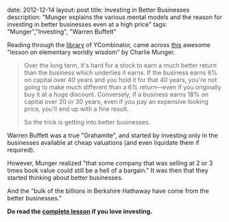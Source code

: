 date: 2012-12-14
layout: post
title: Investing in Better Businesses
description: "Munger explains the various mental models and the reason for investing in better businesses even at a high price"
tags: "Munger","Investing", "Warren Buffett"

Reading through the [library][] of YCombinator, came across [this][essay] awesome "lesson on elementary worldly wisdom" by Charlie Munger.

> Over the long term, it's hard for a stock to earn a much better return than the business which underlies it earns. If the business earns 6% on capital over 40 years and you hold it for that 40 years, you're not going to make much different than a 6% return—even if you originally buy it at a huge discount. Conversely, if a business earns 18% on capital over 20 or 30 years, even if you pay an expensive looking price, you'll end up with a fine result.
> 
> So the trick is getting into better businesses.

Warren Buffett was a true "Grahamite", and started by investing only in the businesses available at cheap valuations (and even liquidate them if required).

However, Munger realized "that some company that was selling at 2 or 3 times book value could still be a hell of a bargain." It was then that they started thinking about better businesses.

And the "bulk of the billions in Berkshire Hathaway have come from the better businesses."

**Do read the [complete lesson][essay] if you love investing.**



[library]: http://ycombinator.com/lib.html
[essay]: http://ycombinator.com/munger.html
